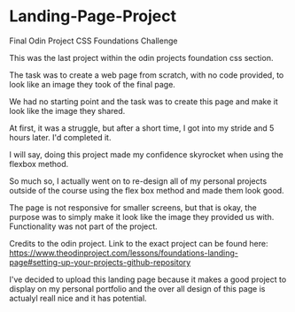 # Landing-Page-Project
Final Odin Project CSS Foundations Challenge

This was the last project within the odin projects foundation css section.

The task was to create a web page from scratch, with no code provided, to look like an image they took of the final page.

We had no starting point and the task was to create this page and make it look like the image they shared.

At first, it was a struggle, but after a short time, I got into my stride and 5 hours later. I'd completed it.

I will say, doing this project made my confidence skyrocket when using the flexbox method.

So much so, I actually went on to re-design all of my personal projects outside of the course using the flex box method and made them look good.

The page is not responsive for smaller screens, but that is okay, the purpose was to simply make it look like the image they provided us with. Functionality was not part of the project.

Credits to the odin project. Link to the exact project can be found here: https://www.theodinproject.com/lessons/foundations-landing-page#setting-up-your-projects-github-repository

I've decided to upload this landing page because it makes a good project to display on my personal portfolio and the over all design of this page is actualyl reall nice and it has potential.
